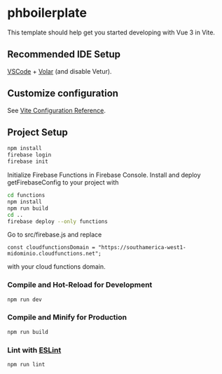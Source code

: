 # phboilerplate

This template should help get you started developing with Vue 3 in Vite.

## Recommended IDE Setup

[VSCode](https://code.visualstudio.com/) + [Volar](https://marketplace.visualstudio.com/items?itemName=Vue.volar) (and disable Vetur).

## Customize configuration

See [Vite Configuration Reference](https://vite.dev/config/).

## Project Setup

```sh
npm install
firebase login
firebase init
```

Initialize Firebase Functions in Firebase Console. Install and deploy getFirebaseConfig to your project with

```sh
cd functions
npm install
npm run build
cd ..
firebase deploy --only functions
```

Go to src/firebase.js and replace

```
const cloudfunctionsDomain = "https://southamerica-west1-midominio.cloudfunctions.net";
```

with your cloud functions domain.

### Compile and Hot-Reload for Development

```sh
npm run dev
```

### Compile and Minify for Production

```sh
npm run build
```

### Lint with [ESLint](https://eslint.org/)

```sh
npm run lint
```

